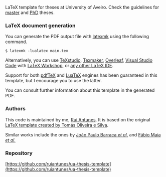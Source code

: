 LaTeX template for theses at University of Aveiro.
Check the guidelines for [master](https://www.ua.pt/en/sga/page/12810) and [PhD](https://www.ua.pt/en/sga/page/4630) theses.


### LaTeX document generation

You can generate the PDF output file with [latexmk](https://ctan.org/pkg/latexmk) using the following command.

```
$ latexmk -lualatex main.tex
```

Alternatively, you can use [TeXstudio](https://www.texstudio.org/), [Texmaker](https://www.xm1math.net/texmaker/), [Overleaf](https://www.overleaf.com/), [Visual Studio Code](https://code.visualstudio.com/) with [LaTeX Workshop](https://marketplace.visualstudio.com/items?itemName=James-Yu.latex-workshop), or [any other LaTeX IDE](https://tex.stackexchange.com/questions/339/latex-editors-ides).

Support for both [pdfTeX](https://en.wikipedia.org/wiki/PdfTeX) and [LuaTeX](https://en.wikipedia.org/wiki/LuaTeX) engines has been guaranteed in this template, but I encourage you to use the latter.

You can consult further information about this template in the generated PDF.


### Authors

This code is maintained by me, [Rui Antunes](https://ruiantunes.ai/).
It is based on the original [LaTeX template created by Tomás Oliveira e Silva](http://sweet.ua.pt/tos/TeX.html).

Similar works include the ones by [João Paulo Barraca _et al_.](http://code.ua.pt/projects/latex-ua/repository) and [Fábio Maia _et al_.](https://github.com/detiuaveiro/ua-thesis-template)


### Repository

[https://github.com/ruiantunes/ua-thesis-template](https://github.com/ruiantunes/ua-thesis-template)
